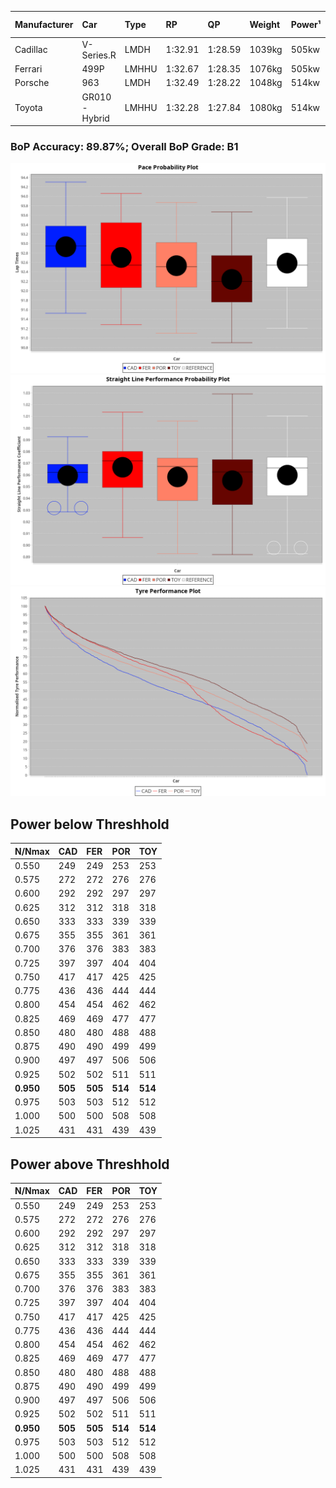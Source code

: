 |Manufacturer|Car|Type|RP|QP|Weight|Power¹|Threshhold|PINC|Power²|E/Stint|AVG Vmax|FDS|RDLC|L/Stint|BOP-Grade|ModelAccuracy|ModelPoints|Match%|
|:-|:-|:-|:-|:-|:-|:-|:-|:-|:-|:-|:-|:-|:-|:-|:-|:-|:-|:-|
|Cadillac|V-Series.R|LMDH|1:32.91|1:28.59|1039kg|505kw|0.0kph|0%|505kw|879MJ|326.46kph|-|1.03|41|+C2|98.38%|1765|74.15%|
|Ferrari|499P|LMHHU|1:32.67|1:28.35|1076kg|505kw|0.0kph|0%|505kw|889MJ|327.10kph|190kph|1.02|41|~A1|92.24%|2247|100.00%|
|Porsche|963|LMDH|1:32.49|1:28.22|1048kg|514kw|0.0kph|0%|514kw|897MJ|327.50kph|-|1.02|41|~A1|96.81%|5438|95.85%|
|Toyota|GR010 - Hybrid|LMHHU|1:32.28|1:27.84|1080kg|514kw|0.0kph|0%|514kw|907MJ|325.73kph|190kph|1.02|41|-B1|86.04%|1751|89.46%|

### BoP Accuracy: 89.87%; Overall BoP Grade: B1
![PACECHART](./IMG/OFFICIAL.png)
![STRAIGHTLINEPERFORMANCECHART](./IMG/OFFICIAL_sp.png)
![TYREPERFORMANCECHART](./IMG/OFFICIAL_tw.png)

## Power below Threshhold
|N/Nmax|CAD|FER|POR|TOY|
|:-|:-|:-|:-|:-|
|0.550|249|249|253|253|
|0.575|272|272|276|276|
|0.600|292|292|297|297|
|0.625|312|312|318|318|
|0.650|333|333|339|339|
|0.675|355|355|361|361|
|0.700|376|376|383|383|
|0.725|397|397|404|404|
|0.750|417|417|425|425|
|0.775|436|436|444|444|
|0.800|454|454|462|462|
|0.825|469|469|477|477|
|0.850|480|480|488|488|
|0.875|490|490|499|499|
|0.900|497|497|506|506|
|0.925|502|502|511|511|
|**0.950**|**505**|**505**|**514**|**514**|
|0.975|503|503|512|512|
|1.000|500|500|508|508|
|1.025|431|431|439|439|

## Power above Threshhold
|N/Nmax|CAD|FER|POR|TOY|
|:-|:-|:-|:-|:-|
|0.550|249|249|253|253|
|0.575|272|272|276|276|
|0.600|292|292|297|297|
|0.625|312|312|318|318|
|0.650|333|333|339|339|
|0.675|355|355|361|361|
|0.700|376|376|383|383|
|0.725|397|397|404|404|
|0.750|417|417|425|425|
|0.775|436|436|444|444|
|0.800|454|454|462|462|
|0.825|469|469|477|477|
|0.850|480|480|488|488|
|0.875|490|490|499|499|
|0.900|497|497|506|506|
|0.925|502|502|511|511|
|**0.950**|**505**|**505**|**514**|**514**|
|0.975|503|503|512|512|
|1.000|500|500|508|508|
|1.025|431|431|439|439|
